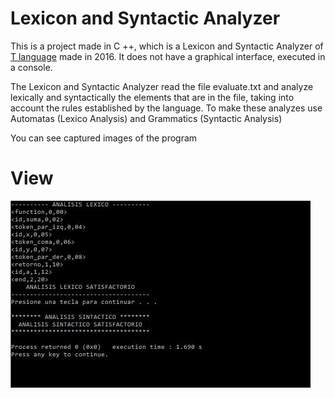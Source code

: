 # Lexicon and Syntactic Analyzer

This is a project made in C ++, which is a Lexicon and Syntactic Analyzer of [T language](https://sites.google.com/unal.edu.co/lenguaje-t) made in 2016. It does not have a graphical interface, executed in a console.

The Lexicon and Syntactic Analyzer read the file evaluate.txt and analyze lexically and syntactically the elements that are in the file, taking into account the rules established by the language. To make these analyzes use Automatas (Lexico Analysis) and Grammatics (Syntactic Analysis)

You can see captured images of the program
# View
![LSA](Images/LSA.JPG)

